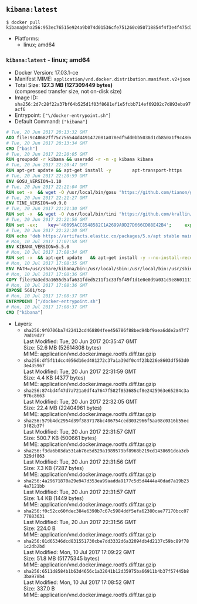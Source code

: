## `kibana:latest`

```console
$ docker pull kibana@sha256:953ec76515e924a9b074d01536cfe751260c050718854f4f3e4f475d32d07745
```

-	Platforms:
	-	linux; amd64

### `kibana:latest` - linux; amd64

-	Docker Version: 17.03.1-ce
-	Manifest MIME: `application/vnd.docker.distribution.manifest.v2+json`
-	Total Size: **127.3 MB (127309449 bytes)**  
	(compressed transfer size, not on-disk size)
-	Image ID: `sha256:2d7c28f22a37bf64b525d1f03f8681ef1e5fcbb714ef69202c7d893eba97acf6`
-	Entrypoint: `["\/docker-entrypoint.sh"]`
-	Default Command: `["kibana"]`

```dockerfile
# Tue, 20 Jun 2017 20:13:32 GMT
ADD file:9c48682ff75c756544d4491472081a078edf5dd0bb5038d1cb850a1f9c480e3e in / 
# Tue, 20 Jun 2017 20:13:34 GMT
CMD ["bash"]
# Tue, 20 Jun 2017 22:20:05 GMT
RUN groupadd -r kibana && useradd -r -m -g kibana kibana
# Tue, 20 Jun 2017 22:20:47 GMT
RUN apt-get update && apt-get install -y 		apt-transport-https 		ca-certificates 		wget 		libfontconfig 		libfreetype6 	--no-install-recommends && rm -rf /var/lib/apt/lists/*
# Tue, 20 Jun 2017 22:20:59 GMT
ENV GOSU_VERSION=1.10
# Tue, 20 Jun 2017 22:21:04 GMT
RUN set -x 	&& wget -O /usr/local/bin/gosu "https://github.com/tianon/gosu/releases/download/$GOSU_VERSION/gosu-$(dpkg --print-architecture)" 	&& wget -O /usr/local/bin/gosu.asc "https://github.com/tianon/gosu/releases/download/$GOSU_VERSION/gosu-$(dpkg --print-architecture).asc" 	&& export GNUPGHOME="$(mktemp -d)" 	&& gpg --keyserver ha.pool.sks-keyservers.net --recv-keys B42F6819007F00F88E364FD4036A9C25BF357DD4 	&& gpg --batch --verify /usr/local/bin/gosu.asc /usr/local/bin/gosu 	&& rm -rf "$GNUPGHOME" /usr/local/bin/gosu.asc 	&& chmod +x /usr/local/bin/gosu 	&& gosu nobody true
# Tue, 20 Jun 2017 22:21:27 GMT
ENV TINI_VERSION=v0.9.0
# Tue, 20 Jun 2017 22:21:30 GMT
RUN set -x 	&& wget -O /usr/local/bin/tini "https://github.com/krallin/tini/releases/download/$TINI_VERSION/tini" 	&& wget -O /usr/local/bin/tini.asc "https://github.com/krallin/tini/releases/download/$TINI_VERSION/tini.asc" 	&& export GNUPGHOME="$(mktemp -d)" 	&& gpg --keyserver ha.pool.sks-keyservers.net --recv-keys 6380DC428747F6C393FEACA59A84159D7001A4E5 	&& gpg --batch --verify /usr/local/bin/tini.asc /usr/local/bin/tini 	&& rm -rf "$GNUPGHOME" /usr/local/bin/tini.asc 	&& chmod +x /usr/local/bin/tini 	&& tini -h
# Tue, 20 Jun 2017 22:21:56 GMT
RUN set -ex; 	key='46095ACC8548582C1A2699A9D27D666CD88E42B4'; 	export GNUPGHOME="$(mktemp -d)"; 	gpg --keyserver ha.pool.sks-keyservers.net --recv-keys "$key"; 	gpg --export "$key" > /etc/apt/trusted.gpg.d/elastic.gpg; 	rm -rf "$GNUPGHOME"; 	apt-key list
# Tue, 20 Jun 2017 22:22:20 GMT
RUN echo 'deb https://artifacts.elastic.co/packages/5.x/apt stable main' > /etc/apt/sources.list.d/kibana.list
# Mon, 10 Jul 2017 17:07:58 GMT
ENV KIBANA_VERSION=5.5.0
# Mon, 10 Jul 2017 17:08:34 GMT
RUN set -x 	&& apt-get update 	&& apt-get install -y --no-install-recommends kibana=$KIBANA_VERSION 	&& rm -rf /var/lib/apt/lists/* 		&& sed -ri "s!^(\#\s*)?(server\.host:).*!\2 '0.0.0.0'!" /etc/kibana/kibana.yml 	&& grep -q "^server\.host: '0.0.0.0'\$" /etc/kibana/kibana.yml 		&& sed -ri "s!^(\#\s*)?(elasticsearch\.url:).*!\2 'http://elasticsearch:9200'!" /etc/kibana/kibana.yml 	&& grep -q "^elasticsearch\.url: 'http://elasticsearch:9200'\$" /etc/kibana/kibana.yml
# Mon, 10 Jul 2017 17:08:35 GMT
ENV PATH=/usr/share/kibana/bin:/usr/local/sbin:/usr/local/bin:/usr/sbin:/usr/bin:/sbin:/bin
# Mon, 10 Jul 2017 17:08:36 GMT
COPY file:9a3ed3a1655d5afa631fded5211f1c33f5f49f1d1e0e0d9a031c9e8601111f05 in / 
# Mon, 10 Jul 2017 17:08:36 GMT
EXPOSE 5601/tcp
# Mon, 10 Jul 2017 17:08:37 GMT
ENTRYPOINT ["/docker-entrypoint.sh"]
# Mon, 10 Jul 2017 17:08:37 GMT
CMD ["kibana"]
```

-	Layers:
	-	`sha256:9f0706ba7422412cd468804fee456786f88bed94bf9aea6dde2a47f770d19d27`  
		Last Modified: Tue, 20 Jun 2017 20:35:47 GMT  
		Size: 52.6 MB (52614808 bytes)  
		MIME: application/vnd.docker.image.rootfs.diff.tar.gzip
	-	`sha256:df5f11dcc4056d16ed481272c37a1a39df0c4f23b226e8603df563d03e435967`  
		Last Modified: Tue, 20 Jun 2017 22:31:59 GMT  
		Size: 4.4 KB (4377 bytes)  
		MIME: application/vnd.docker.image.rootfs.diff.tar.gzip
	-	`sha256:874bd4f47d7a721a0df4a7647f582f853685cf8e2425963e65284c3a976c8663`  
		Last Modified: Tue, 20 Jun 2017 22:32:05 GMT  
		Size: 22.4 MB (22404961 bytes)  
		MIME: application/vnd.docker.image.rootfs.diff.tar.gzip
	-	`sha256:579b4dc2954d39f3837178bc406754ced3032966f5aa08c0316b55ec3f82b37f`  
		Last Modified: Tue, 20 Jun 2017 22:31:57 GMT  
		Size: 500.7 KB (500661 bytes)  
		MIME: application/vnd.docker.image.rootfs.diff.tar.gzip
	-	`sha256:f3da6b03da531ab76e5d529a1989579bf8968b219cd1438691dea3cb329df863`  
		Last Modified: Tue, 20 Jun 2017 22:31:56 GMT  
		Size: 7.3 KB (7287 bytes)  
		MIME: application/vnd.docker.image.rootfs.diff.tar.gzip
	-	`sha256:4a29671870a29e947d353ea99aadda9177c5d5d4444a40dad7a19b234a7121bb`  
		Last Modified: Tue, 20 Jun 2017 22:31:57 GMT  
		Size: 1.4 KB (1449 bytes)  
		MIME: application/vnd.docker.image.rootfs.diff.tar.gzip
	-	`sha256:f0c52cc60fdec384e6390b7c67c5984ddf5efa62380cae77170bcc0777883631`  
		Last Modified: Tue, 20 Jun 2017 22:31:56 GMT  
		Size: 224.0 B  
		MIME: application/vnd.docker.image.rootfs.diff.tar.gzip
	-	`sha256:81d65346dcd831551730cbe7dd3332d6a32094db4d2137c59bc89f781c2db2bd`  
		Last Modified: Mon, 10 Jul 2017 17:09:22 GMT  
		Size: 51.8 MB (51775345 bytes)  
		MIME: application/vnd.docker.image.rootfs.diff.tar.gzip
	-	`sha256:6511d8584b1b63d4656c1a32041b12d35975ba66911b4b37f57445b83ba978b4`  
		Last Modified: Mon, 10 Jul 2017 17:08:52 GMT  
		Size: 337.0 B  
		MIME: application/vnd.docker.image.rootfs.diff.tar.gzip
